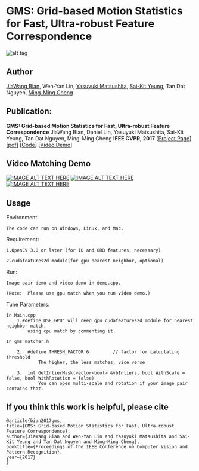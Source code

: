 # GMS: Grid-based Motion Statistics for Fast, Ultra-robust Feature Correspondence

![alt tag](http://mmcheng.net/wp-content/uploads/2017/03/dog_ours.jpg)



## Author

[JiaWang Bian](http://jwbian.net), Wen-Yan Lin, [Yasuyuki Matsushita](http://www-infobiz.ist.osaka-u.ac.jp/user/matsushita/index.html), [Sai-Kit Yeung](http://people.sutd.edu.sg/~saikit/), Tan Dat Nguyen, [Ming-Ming Cheng](http://mmcheng.net)


## Publication:

**GMS: Grid-based Motion Statistics for Fast, Ultra-robust Feature Correspondence** JiaWang Bian, Daniel Lin, Yasuyuki Matsushita, Sai-Kit Yeung, Tan Dat Nguyen, Ming-Ming Cheng **IEEE CVPR, 2017** [[Project Page](http://jwbian.net/gms)] [[pdf](http://jwbian.net/Papers/GMS_CVPR17.pdf)] [[Code](https://github.com/JiawangBian/GMS-Feature-Matcher)] [[Video Demo](http://jwbian.net/Demo/gms_matching_demo.mp4)]


	
## Video Matching Demo
	
[![IMAGE ALT TEXT HERE](http://jwbian.net/wp-content/uploads/2017/04/matching_demo_chair-e1492913756279.png)](https://youtu.be/3SlBqspLbxI)   [![IMAGE ALT TEXT HERE](http://jwbian.net/wp-content/uploads/2017/04/matching_demo_tum-e1492913770981.png)](https://youtu.be/tjMpgno6k5A)   [![IMAGE ALT TEXT HERE](http://jwbian.net/wp-content/uploads/2017/04/matching_demo_car-e1492913739458.png)](https://youtu.be/TIVWTTQTkeI)


	
## Usage

Environment:

	The code can run on Windows, Linux, and Mac.

Requirement:

	1.OpenCV 3.0 or later (for IO and ORB features, necessary)

	2.cudafeatures2d module(for gpu nearest neighbor, optional)

Run:

	Image pair demo and video demo in demo.cpp.

	(Note:	Please use gpu match when you run video demo.)
	
Tune Parameters:

	In Main.cpp
		1.#define USE_GPU" will need gpu cudafeatures2d module for nearest neighbor match, 
			using cpu match by commenting it.
	
	In gms_matcher.h
				
		2.	#define THRESH_FACTOR 6			// factor for calculating threshold
				The higher, the less matches, vice verse
				
		3. 	int GetInlierMask(vector<bool> &vbInliers, bool WithScale = false, bool WithRotation = false)
				You can open multi-scale and rotation if your image pair contains that. 
				

## If you think this work is helpful, please cite
	@article{bian2017gms,
  	title={GMS: Grid-based Motion Statistics for Fast, Ultra-robust Feature Correspondence},
  	author={JiaWang Bian and Wen-Yan Lin and Yasuyuki Matsushita and Sai-Kit Yeung and Tan Dat Nguyen and Ming-Ming Cheng},
  	booktitle={Proceedings of the IEEE Conference on Computer Vision and Pattern Recognition},
  	year={2017}
	}


